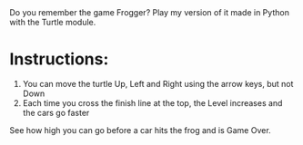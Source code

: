## 
Do you remember the game Frogger? 
Play my version of it made in Python with the Turtle module.
##
# Instructions:
1. You can move the turtle Up, Left and Right using the arrow keys, but not Down
2. Each time you cross the finish line at the top, the Level increases and the cars go faster

See how high you can go before a car hits the frog and is Game Over.